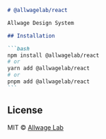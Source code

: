 ````markdown
# @allwagelab/react

Allwage Design System

## Installation

```bash
npm install @allwagelab/react
# or
yarn add @allwagelab/react
# or
pnpm add @allwagelab/react
```
````

## License

MIT © [Allwage Lab](https://github.com/allwagelab)
